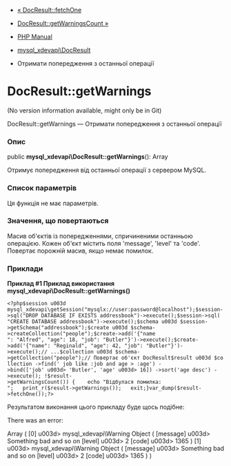 - [« DocResult::fetchOne](mysql-xdevapi-docresult.fetchone.md)
- [DocResult::getWarningsCount
»](mysql-xdevapi-docresult.getwarningscount.md)

- [PHP Manual](index.md)
- [mysql_xdevapi\DocResult](class.mysql-xdevapi-docresult.md)
- Отримати попередження з останньої операції

# DocResult::getWarnings

(No version information available, might only be in Git)

DocResult::getWarnings — Отримати попередження з останньої операції

### Опис

public **mysql_xdevapi\DocResult::getWarnings**(): Array

Отримує попередження від останньої операції з сервером MySQL.

### Список параметрів

Ця функція не має параметрів.

### Значення, що повертаються

Масив об'єктів із попередженнями, спричиненими останньою операцією.
Кожен об'єкт містить поля 'message', 'level' та 'code'. Повертає
порожній масив, якщо немає помилок.

### Приклади

**Приклад #1 Приклад використання
**mysql_xdevapi\DocResult::getWarnings()****

` <?php$session u003d mysql_xdevapi\getSession("mysqlx://user:password@localhost");$session->sql("DROP DATABASE IF EXISTS addressbook")->execute();$session->sql( "CREATE DATABASE addressbook")->execute();$schema u003d $session->getSchema("addressbook");$create u003d $schema->createCollection("people");$create->add('{"name ": "Alfred", "age": 18, "job": "Butler"}')->execute();$create->add('{"name": "Reginald", "age": 42, "job": "Butler"}')->execute();// ...$collection u003d $schema->getCollection("people");// Повертає об'єкт DocResult$result u003d $collection ->find(' job like :job and age > :age') ->bind(['job' u003d> 'Butler', 'age' u003d> 16]) ->sort('age desc') ->execute(); !$result->getWarningsCount()) {    echo "Відбулася помилка:
";   print_r($result->getWarnings());   exit;}var_dump($result->fetchOne());?> `

Результатом виконання цього прикладу буде щось подібне:


There was an error:

Array
(
[0] u003d> mysql_xdevapi\Warning Object
(
[message] u003d> Something bad and so on
[level] u003d> 2
[code] u003d> 1365
)
[1] u003d> mysql_xdevapi\Warning Object
(
[message] u003d> Something bad and so on
[level] u003d> 2
[code] u003d> 1365
)
)
